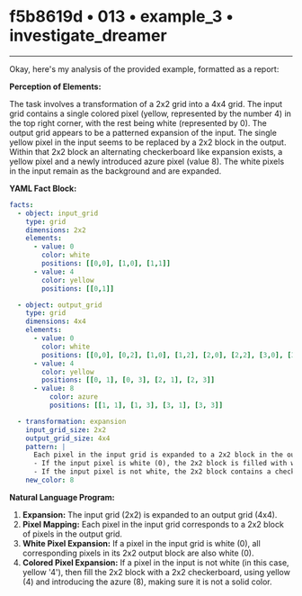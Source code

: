 # f5b8619d • 013 • example_3 • investigate_dreamer

---
Okay, here's my analysis of the provided example, formatted as a report:

**Perception of Elements:**

The task involves a transformation of a 2x2 grid into a 4x4 grid. The input grid contains a single colored pixel (yellow, represented by the number 4) in the top right corner, with the rest being white (represented by 0). The output grid appears to be a patterned expansion of the input. The single yellow pixel in the input seems to be replaced by a 2x2 block in the output. Within that 2x2 block an alternating checkerboard like expansion exists, a yellow pixel and a newly introduced azure pixel (value 8).  The white pixels in the input remain as the background and are expanded.

**YAML Fact Block:**



```yaml
facts:
  - object: input_grid
    type: grid
    dimensions: 2x2
    elements:
      - value: 0
        color: white
        positions: [[0,0], [1,0], [1,1]]
      - value: 4
        color: yellow
        positions: [[0,1]]

  - object: output_grid
    type: grid
    dimensions: 4x4
    elements:
      - value: 0
        color: white
        positions: [[0,0], [0,2], [1,0], [1,2], [2,0], [2,2], [3,0], [3,2]]
      - value: 4
        color: yellow
        positions: [[0, 1], [0, 3], [2, 1], [2, 3]]
      - value: 8
          color: azure
          positions: [[1, 1], [1, 3], [3, 1], [3, 3]]

  - transformation: expansion
    input_grid_size: 2x2
    output_grid_size: 4x4
    pattern: |
      Each pixel in the input grid is expanded to a 2x2 block in the output grid.
      - If the input pixel is white (0), the 2x2 block is filled with white (0).
      - If the input pixel is not white, the 2x2 block contains a checkerboard of the original pixel color and azure (8).
    new_color: 8
```



**Natural Language Program:**

1.  **Expansion:** The input grid (2x2) is expanded to an output grid (4x4).
2.  **Pixel Mapping:** Each pixel in the input grid corresponds to a 2x2 block of pixels in the output grid.
3.  **White Pixel Expansion:** If a pixel in the input grid is white (0), all corresponding pixels in its 2x2 output block are also white (0).
4.  **Colored Pixel Expansion:** If a pixel in the input is not white (in this case, yellow '4'), then fill the 2x2 block with a 2x2 checkerboard, using yellow (4) and introducing the azure (8), making sure it is not a solid color.


